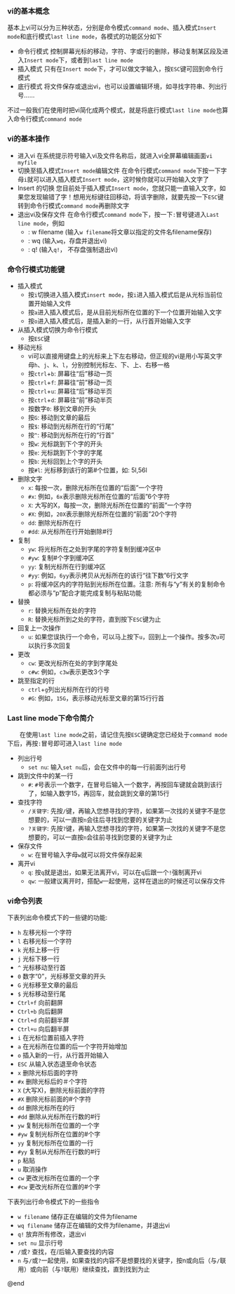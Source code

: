 ### vi的基本概念
基本上vi可以分为三种状态，分别是命令模式`command mode`、插入模式`Insert mode`和底行模式`last line mode`，各模式的功能区分如下
* 命令行模式
控制屏幕光标的移动，字符、字或行的删除，移动复制某区段及进入`Insert mode`下，或者到`last line mode`
* 插入模式
只有在`Insert mode`下，才可以做文字输入，按`ESC`键可回到命令行模式
* 底行模式
将文件保存或退出vi，也可以设置编辑环境，如寻找字符串、列出行号……

不过一般我们在使用时把vi简化成两个模式，就是将底行模式`last line mode`也算入命令行模式`command mode`

### vi的基本操作
* 进入vi
	在系统提示符号输入vi及文件名称后，就进入vi全屏幕编辑画面`vi myfile`
* 切换至插入模式`Insert mode`编辑文件
	在命令行模式`command mode`下按一下字母`i`就可以进入插入模式`Insert mode`，这时候你就可以开始输入文字了
* Insert 的切换 
	您目前处于插入模式`Insert mode`，您就只能一直输入文字，如果您发现输错了字！想用光标键往回移动，将该字删除，就要先按一下`ESC`键转到命令行模式`command mode`再删除文字
* 退出vi及保存文件
	在命令行模式`command mode`下，按一下`:`冒号键进入`Last line mode`，例如
	* : w filename (输入`w filename`将文章以指定的文件名filename保存)
	* : wq (输入`wq`，存盘并退出vi)
	* : q! (输入`q!`， 不存盘强制退出vi)
　　
### 命令行模式功能键
* 插入模式
	* 按`i`切换进入插入模式`insert mode`，按`i`进入插入模式后是从光标当前位置开始输入文件
	* 按`a`进入插入模式后，是从目前光标所在位置的下一个位置开始输入文字
	* 按`o`进入插入模式后，是插入新的一行，从行首开始输入文字
* 从插入模式切换为命令行模式
	* 按`ESC`键
* 移动光标
	* vi可以直接用键盘上的光标来上下左右移动，但正规的vi是用小写英文字母`h`、`j`、`k`、`l`，分别控制光标左、下、上、右移一格
	* 按`ctrl`+`b`: 屏幕往“后”移动一页
	* 按`ctrl`+`f`: 屏幕往“前”移动一页
	* 按`ctrl`+`u`: 屏幕往“后”移动半页
	* 按`ctrl`+`d`: 屏幕往“前”移动半页
	* 按数字`0`: 移到文章的开头
	* 按`G`: 移动到文章的最后
	* 按`$`: 移动到光标所在行的“行尾”
	* 按`^`: 移动到光标所在行的“行首”
	* 按`w`: 光标跳到下个字的开头
	* 按`e`: 光标跳到下个字的字尾
	* 按`b`: 光标回到上个字的开头
	* 按`#l`: 光标移到该行的第#个位置，如: 5l,56l
* 删除文字
	* `x`: 每按一次，删除光标所在位置的“后面”一个字符
	* `#x`: 例如，`6x`表示删除光标所在位置的“后面”6个字符
	* `X`: 大写的X，每按一次，删除光标所在位置的“前面”一个字符
	* `#X`: 例如，`20X`表示删除光标所在位置的“前面”20个字符
	* `dd`: 删除光标所在行
	* `#dd`: 从光标所在行开始删除#行
* 复制
	* `yw`: 将光标所在之处到字尾的字符复制到缓冲区中
	* `#yw`: 复制#个字到缓冲区
	* `yy`: 复制光标所在行到缓冲区
	* `#yy`: 例如，`6yy`表示拷贝从光标所在的该行“往下数”6行文字
	* `p`: 将缓冲区内的字符贴到光标所在位置。注意: 所有与“y”有关的复制命令都必须与“p”配合才能完成复制与粘贴功能
* 替换
	* `r`: 替换光标所在处的字符
	* `R`: 替换光标所到之处的字符，直到按下`ESC`键为止
* 回复上一次操作
	* `u`: 如果您误执行一个命令，可以马上按下`u`，回到上一个操作。按多次`u`可以执行多次回复
* 更改
	* `cw`: 更改光标所在处的字到字尾处
	* `c#w`: 例如，`c3w`表示更改3个字
* 跳至指定的行
	* `ctrl`+`g`列出光标所在行的行号
	* `#G`: 例如，`15G`，表示移动光标至文章的第15行行首

### Last line mode下命令简介
　　在使用`last line mode`之前，请记住先按`ESC`键确定您已经处于`command mode`下后，再按`:`冒号即可进入`last line mode`
* 列出行号
	* `set nu`: 输入`set nu`后，会在文件中的每一行前面列出行号
* 跳到文件中的某一行
	* `#`: `#`号表示一个数字，在冒号后输入一个数字，再按回车键就会跳到该行了，如输入数字15，再回车，就会跳到文章的第15行
* 查找字符
	* `/关键字`: 先按`/`键，再输入您想寻找的字符，如果第一次找的关键字不是您想要的，可以一直按`n`会往后寻找到您要的关键字为止
	* `?关键字`: 先按`?`键，再输入您想寻找的字符，如果第一次找的关键字不是您想要的，可以一直按`n`会往前寻找到您要的关键字为止
* 保存文件
	* `w`: 在冒号输入字母`w`就可以将文件保存起来
* 离开vi
	* `q`: 按`q`就是退出，如果无法离开vi，可以在`q`后跟一个`!`强制离开vi
	* `qw`: 一般建议离开时，搭配`w`一起使用，这样在退出的时候还可以保存文件

### vi命令列表 
下表列出命令模式下的一些键的功能: 
* `h` 左移光标一个字符
* `l` 右移光标一个字符
* `k` 光标上移一行
* `j` 光标下移一行
* `^` 光标移动至行首
* `0` 数字“0”，光标移至文章的开头
* `G` 光标移至文章的最后
* `$` 光标移动至行尾
* `Ctrl+f` 向前翻屏
* `Ctrl+b` 向后翻屏
* `Ctrl+d` 向前翻半屏
* `Ctrl+u` 向后翻半屏
* `i` 在光标位置前插入字符
* `a` 在光标所在位置的后一个字符开始增加
* `o` 插入新的一行，从行首开始输入
* `ESC` 从输入状态退至命令状态
* `x` 删除光标后面的字符
* `#x` 删除光标后的＃个字符
* `X` (大写X)，删除光标前面的字符
* `#X` 删除光标前面的#个字符
* `dd` 删除光标所在的行
* `#dd` 删除从光标所在行数的#行
* `yw` 复制光标所在位置的一个字
* `#yw` 复制光标所在位置的#个字
* `yy` 复制光标所在位置的一行
* `#yy` 复制从光标所在行数的#行
* `p` 粘贴
* `u` 取消操作
* `cw` 更改光标所在位置的一个字
* `#cw` 更改光标所在位置的#个字

下表列出行命令模式下的一些指令 
* `w filename` 储存正在编辑的文件为filename
* `wq filename` 储存正在编辑的文件为filename，并退出vi
* `q!` 放弃所有修改，退出vi
* `set nu` 显示行号
* `/`或`?` 查找，在/后输入要查找的内容
* `n` 与`/`或`?`一起使用，如果查找的内容不是想要找的关键字，按n或向后（与`/`联用）或向前（与`?`联用）继续查找，直到找到为止

@end
